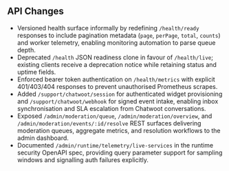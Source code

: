 ## API Changes

- Versioned health surface informally by redefining `/health/ready` responses to include pagination metadata (`page`, `perPage`, `total`, `counts`) and worker telemetry, enabling monitoring automation to parse queue depth.
- Deprecated `/health` JSON readiness clone in favour of `/health/live`; existing clients receive a deprecation notice while retaining status and uptime fields.
- Enforced bearer token authentication on `/health/metrics` with explicit 401/403/404 responses to prevent unauthorised Prometheus scrapes.
- Added `/support/chatwoot/session` for authenticated widget provisioning and `/support/chatwoot/webhook` for signed event intake, enabling inbox synchronisation and SLA escalation from Chatwoot conversations.
- Exposed `/admin/moderation/queue`, `/admin/moderation/overview`, and `/admin/moderation/events/:id/resolve` REST surfaces delivering moderation queues, aggregate metrics, and resolution workflows to the admin dashboard.
- Documented `/admin/runtime/telemetry/live-services` in the runtime security OpenAPI spec, providing query parameter support for sampling windows and signalling auth failures explicitly.
